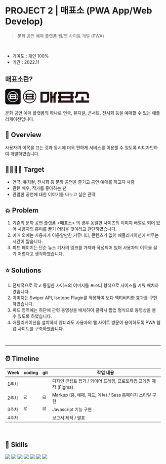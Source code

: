 # PROJECT 2 | 매표소 (PWA App/Web Develop)
> 문화 공연 예매 플랫폼 웹/앱 사이트 개발 (PWA)
<br>

* 기여도 : 개인 100% <br> 
* 기간 : 2022.11

## 매표소란?
<img src="./img/applogo1.png" width="50" > <img src="./img/mps_logo.png" width="50"> <img src="./img/textlog.jpg" width="170" >

문화 공연 예매 플랫폼의 하나로 연극, 뮤지컬, 콘서트, 전시회 등을 예매할 수 있는 애플리케이션입니다.

## 📍 Overview

사용자의 이목을 끄는 것과 동시에 더욱 편하게 서비스를 이용할 수 있도록 리디자인하여 개발하였습니다.

## 🙋‍♀️🙋‍♂️ Target 

* 연극, 뮤지컬, 전시회 등 문화 공연을 즐기고 공연 예매를 하고자  사람 <br>
* 관련 배우, 작가를 좋아하는 팬 <br>
* 관람한 공연에 대한 이야기를 나누고 싶은 관객 <br>

## 💥 Problem

1. 기존의 문화 공연 플랫폼 <매표소> 의 경우 동일한 사이즈의 이미지 배열로 되어 있어 사용자의 흥미를 끌기 어려울 것이라고 판단하였습니다.<br>
2. 예매 외에는 사용자가 이용할만한 커뮤니티, 콘텐츠가 없어 애플리케이션에 머무는 시간이 짧습니다.<br>
3. 피드 페이지는 단순 뉴스 기사의 링크를 가져와 작성되어 있어 사용자의 이목을 끌기 어렵다고 생각하였습니다.

## ⭐ Solutions
1. 전체적으로 작고 동일한 사이즈의 이미지를 포스터 형식으로 사이즈를 키워 배치하였습니다.<br>
2. 이미지는 Swiper API, Isotope Plugin를 적용하여 보다 액티비티한 효과를 구현하였습니다.<br>
3. 피드 영역에는 하단에 관련 동영상을 배치하여 클릭시 팝업 형식으로 동영상을 볼 수 있도록 하였습니다.<br>
4. 애플리케이션을 설치하지 않더라도 사용자의 웹 사이트 방문이 용이하도록 PWA 웹 앱 사이트를 구축하였습니다.
<br>

***

## ⏰ Timeline 
| Week | coding | git | 작업 내용 |
| ------ | -- | -- |----------- |
| 1주차 |  |  | 디자인 콘셉트 잡기 / 와이어 프레임, 프로토타입 프레임 제작 (Figma) |
| 2주차 | ☑️ | ☑️ | Markup (홈, 예매, 피드, 메뉴) / Sass 홈페이지 스타일 구현 |
| 3주차 | ☑️ | ☑️ | Javascript 기능 구현 |
| 4주차 |  |  | 보고서 제작 / 발표 |

<br>

## 🚀 Skills 
<img src="https://img.shields.io/badge/html5-E34F26?style=for-the-badge&logo=html5&logoColor=white"> <img src="https://img.shields.io/badge/sass-CC6699?style=for-the-badge&logo=sass&logoColor=white"> <img src="https://img.shields.io/badge/javascript-F7DF1E?style=for-the-badge&logo=javascript&logoColor=black"> <img src="https://img.shields.io/badge/jQuery-0769AD?style=for-the-badge&logo=jQuery&logoColor=white"> <img src="https://img.shields.io/badge/Figma-F24E1E?style=for-the-badge&logo=Figma&logoColor=white"> <img src="https://img.shields.io/badge/Adobe Photoshop-31A8FF?style=for-the-badge&logo=Adobe Photoshop&logoColor=white"> <img src="https://img.shields.io/badge/PWA-5A0FC8?style=for-the-badge&logo=PWA&logoColor=white">
